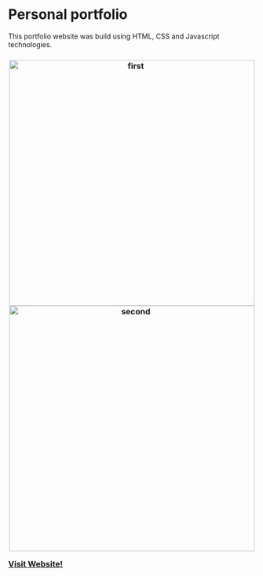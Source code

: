 # Personal portfolio

This portfolio website was build using HTML, CSS and Javascript technologies.

<h3> 
     
     
<div align="center">
     <img src="https://user-images.githubusercontent.com/106261886/187174995-20dec34a-9799-472a-9928-24ccfb5ab363.png" alt="first" width="500">
     <img src="https://user-images.githubusercontent.com/106261886/187175169-049819d8-3f5e-4581-b6a7-79de1530b7d3.png" alt="second" width="500">
</div>


<a href="https://sattoroff-s.netlify.app/" target="_blank">Visit Website!</a>
